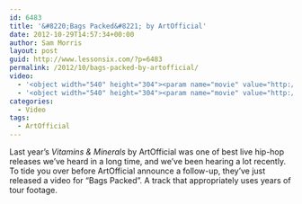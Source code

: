 ```yaml
---
id: 6483
title: '&#8220;Bags Packed&#8221; by ArtOfficial'
date: 2012-10-29T14:57:34+00:00
author: Sam Morris
layout: post
guid: http://www.lessonsix.com/?p=6483
permalink: /2012/10/bags-packed-by-artofficial/
video:
  - '<object width="540" height="304"><param name="movie" value="http://www.youtube.com/v/DRNAkh9GSPc?version=3&amp;hl=en_GB"></param><param name="allowFullScreen" value="true"></param><param name="allowscriptaccess" value="always"></param><embed src="http://www.youtube.com/v/DRNAkh9GSPc?version=3&amp;hl=en_GB" type="application/x-shockwave-flash" width="540" height="304" allowscriptaccess="always" allowfullscreen="true"></embed></object>'
  - '<object width="540" height="304"><param name="movie" value="http://www.youtube.com/v/DRNAkh9GSPc?version=3&amp;hl=en_GB"></param><param name="allowFullScreen" value="true"></param><param name="allowscriptaccess" value="always"></param><embed src="http://www.youtube.com/v/DRNAkh9GSPc?version=3&amp;hl=en_GB" type="application/x-shockwave-flash" width="540" height="304" allowscriptaccess="always" allowfullscreen="true"></embed></object>'
categories:
  - Video
tags:
  - ArtOfficial
---
```

Last year&#8217;s _Vitamins & Minerals_ by ArtOfficial was one of best live hip-hop releases we&#8217;ve heard in a long time, and we&#8217;ve been hearing a lot recently. To tide you over before ArtOfficial announce a follow-up, they&#8217;ve just released a video for &#8220;Bags Packed&#8221;. A track that appropriately uses years of tour footage.